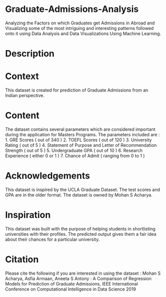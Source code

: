 # Graduate-Admissions-Analysis
Analyzing the Factors on which Graduates get Admissions in Abroad and Visualizing some of the most intriguing and interesting patterns followed onto it using Data Analysis and Data Visualizations Using Machine Learning.

# Description

# Context
This dataset is created for prediction of Graduate Admissions from an Indian perspective.

# Content
The dataset contains several parameters which are considered important during the application for Masters Programs. The parameters included are : 1. GRE Scores ( out of 340 ) 2. TOEFL Scores ( out of 120 ) 3. University Rating ( out of 5 ) 4. Statement of Purpose and Letter of Recommendation Strength ( out of 5 ) 5. Undergraduate GPA ( out of 10 ) 6. Research Experience ( either 0 or 1 ) 7. Chance of Admit ( ranging from 0 to 1 )

# Acknowledgements
This dataset is inspired by the UCLA Graduate Dataset. The test scores and GPA are in the older format. The dataset is owned by Mohan S Acharya.

# Inspiration
This dataset was built with the purpose of helping students in shortlisting universities with their profiles. The predicted output gives them a fair idea about their chances for a particular university.

# Citation
Please cite the following if you are interested in using the dataset : Mohan S Acharya, Asfia Armaan, Aneeta S Antony : A Comparison of Regression Models for Prediction of Graduate Admissions, IEEE International Conference on Computational Intelligence in Data Science 2019
